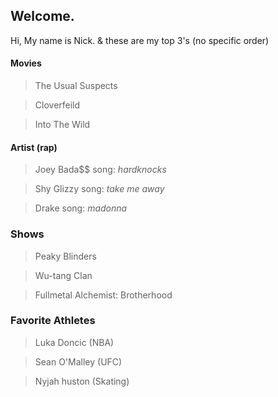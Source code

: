 ## Welcome.

Hi, My name is Nick.
& these are my top 3's (no specific order)

#### Movies 
> The Usual Suspects

> Cloverfeild 

> Into The Wild 

#### Artist (rap)
> Joey Bada$$ song: *hardknocks*

> Shy Glizzy song: *take me away* 

> Drake song: *madonna*

### Shows 
> Peaky Blinders 

> Wu-tang Clan 

> Fullmetal Alchemist: Brotherhood 

### Favorite Athletes
> Luka Doncic (NBA)

> Sean O'Malley (UFC)

> Nyjah huston (Skating)


